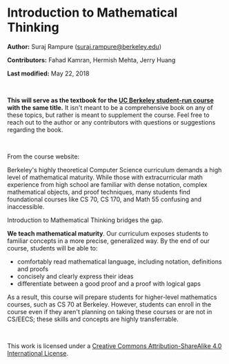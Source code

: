 # Introduction to Mathematical Thinking

**Author:** Suraj Rampure (suraj.rampure@berkeley.edu)

**Contributors:** Fahad Kamran, Hermish Mehta, Jerry Huang

**Last modified:** May 22, 2018



<br>

**This will serve as the textbook for the [UC Berkeley student-run course](http://imt-decal.org) with the same title.** It isn't meant to be a comprehensive book on any of these topics, but rather is meant to supplement the course. Feel free to reach out to the author or any contributors with questions or suggestions regarding the book.

<br>

From the course website:

Berkeley's highly theoretical Computer Science curriculum demands a high level of mathematical maturity. While those with extracurricular math experience from high school are familiar with dense notation, complex mathematical objects, and proof techniques, many students find foundational courses like CS 70, CS 170, and Math 55 confusing and inaccessible. 

Introduction to Mathematical Thinking bridges the gap. 

**We teach mathematical maturity**. Our curriculum exposes students to familiar concepts in a more precise, generalized way. By the end of our course, students will be able to:

* comfortably read mathematical language, including notation, definitions and proofs
* concisely and clearly express their ideas
* differentiate between a good proof and a proof with logical gaps

As a result, this course will prepare students for higher-level mathematics courses, such as CS 70 at Berkeley. However, students can enroll in the course even if they aren't planning on taking these courses or are not in CS/EECS; these skills and concepts are highly transferrable. 

<br>

This work is licensed under a [Creative Commons Attribution-ShareAlike 4.0 International License](http://creativecommons.org/licenses/by-sa/4.0/).




